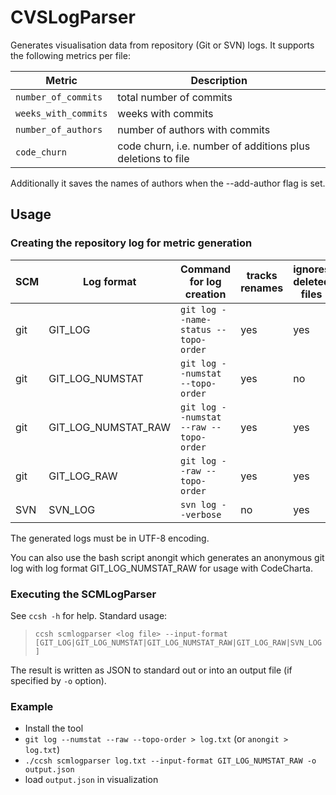 # CVSLogParser

Generates visualisation data from repository (Git or SVN) logs. It supports the following metrics per file:

| Metric               | Description |
| ---                  | --- |
| `number_of_commits`  | total number of commits |
| `weeks_with_commits` | weeks with commits |
| `number_of_authors`  | number of authors with commits |
| `code_churn`         | code churn, i.e. number of additions plus deletions to file |

Additionally it saves the names of authors when the --add-author flag is set.

## Usage

### Creating the repository log for metric generation  


| SCM | Log format | Command for log creation                   | tracks renames | ignores deleted files | supports code churn | 
| --- | ---        | ---                                        | ---            | ---                   | --- |
| git | GIT_LOG    | `git log --name-status --topo-order`       | yes            | yes                   | no  |
| git | GIT_LOG_NUMSTAT | `git log --numstat --topo-order`      | yes            | no                    | yes |
| git | GIT_LOG_NUMSTAT_RAW | `git log --numstat --raw --topo-order`  | yes      | yes                   | yes |
| git | GIT_LOG_RAW | `git log --raw --topo-order`              | yes            | yes                   | no  |
| SVN | SVN_LOG    | `svn log --verbose`                        | no             | yes                   | no  |


The generated logs must be in UTF-8 encoding.

You can also use the bash script anongit which generates an anonymous git log with log format GIT_LOG_NUMSTAT_RAW for usage with CodeCharta.


### Executing the SCMLogParser

See `ccsh -h` for help. Standard usage:

> `ccsh scmlogparser <log file> --input-format [GIT_LOG|GIT_LOG_NUMSTAT|GIT_LOG_NUMSTAT_RAW|GIT_LOG_RAW|SVN_LOG]`

The result is written as JSON to standard out or into an output file (if specified by `-o` option).

### Example

* Install the tool
* `git log --numstat --raw --topo-order > log.txt` (or `anongit > log.txt`)
* `./ccsh scmlogparser log.txt --input-format GIT_LOG_NUMSTAT_RAW -o output.json`
* load `output.json` in visualization
